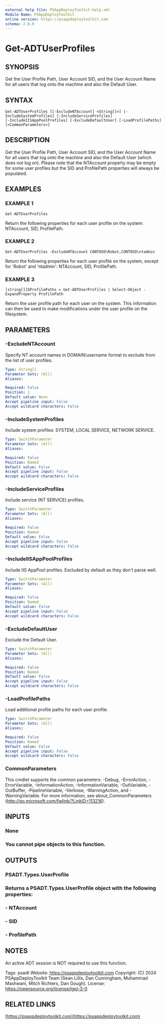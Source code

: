 ```yaml
---
external help file: PSAppDeployToolkit-help.xml
Module Name: PSAppDeployToolkit
online version: https://psappdeploytoolkit.com
schema: 2.0.0
---
```


# Get-ADTUserProfiles

## SYNOPSIS
Get the User Profile Path, User Account SID, and the User Account Name for all users that log onto the machine and also the Default User.

## SYNTAX

```
Get-ADTUserProfiles [[-ExcludeNTAccount] <String[]>] [-IncludeSystemProfiles] [-IncludeServiceProfiles]
[-IncludeIISAppPoolProfiles] [-ExcludeDefaultUser] [-LoadProfilePaths] [<CommonParameters>]
```

## DESCRIPTION
Get the User Profile Path, User Account SID, and the User Account Name for all users that log onto the machine and also the Default User (which does not log on).
Please note that the NTAccount property may be empty for some user profiles but the SID and ProfilePath properties will always be populated.

## EXAMPLES

### EXAMPLE 1
```
Get-ADTUserProfiles
```

Return the following properties for each user profile on the system: NTAccount, SID, ProfilePath.

### EXAMPLE 2
```
Get-ADTUserProfiles -ExcludeNTAccount CONTOSO\Robot,CONTOSO\ntadmin
```

Return the following properties for each user profile on the system, except for 'Robot' and 'ntadmin': NTAccount, SID, ProfilePath.

### EXAMPLE 3
```
[string[]]$ProfilePaths = Get-ADTUserProfiles | Select-Object -ExpandProperty ProfilePath
```

Return the user profile path for each user on the system.
This information can then be used to make modifications under the user profile on the filesystem.

## PARAMETERS

### -ExcludeNTAccount
Specify NT account names in DOMAIN\username format to exclude from the list of user profiles.

```yaml
Type: String[]
Parameter Sets: (All)
Aliases:

Required: False
Position: 1
Default value: None
Accept pipeline input: False
Accept wildcard characters: False
```

### -IncludeSystemProfiles
Include system profiles: SYSTEM, LOCAL SERVICE, NETWORK SERVICE.

```yaml
Type: SwitchParameter
Parameter Sets: (All)
Aliases:

Required: False
Position: Named
Default value: False
Accept pipeline input: False
Accept wildcard characters: False
```

### -IncludeServiceProfiles
Include service (NT SERVICE) profiles.

```yaml
Type: SwitchParameter
Parameter Sets: (All)
Aliases:

Required: False
Position: Named
Default value: False
Accept pipeline input: False
Accept wildcard characters: False
```

### -IncludeIISAppPoolProfiles
Include IIS AppPool profiles.
Excluded by default as they don't parse well.

```yaml
Type: SwitchParameter
Parameter Sets: (All)
Aliases:

Required: False
Position: Named
Default value: False
Accept pipeline input: False
Accept wildcard characters: False
```

### -ExcludeDefaultUser
Exclude the Default User.

```yaml
Type: SwitchParameter
Parameter Sets: (All)
Aliases:

Required: False
Position: Named
Default value: False
Accept pipeline input: False
Accept wildcard characters: False
```

### -LoadProfilePaths
Load additional profile paths for each user profile.

```yaml
Type: SwitchParameter
Parameter Sets: (All)
Aliases:

Required: False
Position: Named
Default value: False
Accept pipeline input: False
Accept wildcard characters: False
```

### CommonParameters
This cmdlet supports the common parameters: -Debug, -ErrorAction, -ErrorVariable, -InformationAction, -InformationVariable, -OutVariable, -OutBuffer, -PipelineVariable, -Verbose, -WarningAction, and -WarningVariable.
For more information, see about_CommonParameters (http://go.microsoft.com/fwlink/?LinkID=113216).

## INPUTS

### None
### You cannot pipe objects to this function.
## OUTPUTS

### PSADT.Types.UserProfile
### Returns a PSADT.Types.UserProfile object with the following properties:
### - NTAccount
### - SID
### - ProfilePath
## NOTES
An active ADT session is NOT required to use this function.

Tags: psadt
Website: https://psappdeploytoolkit.com
Copyright: (C) 2024 PSAppDeployToolkit Team (Sean Lillis, Dan Cunningham, Muhammad Mashwani, Mitch Richters, Dan Gough).
License: https://opensource.org/license/lgpl-3-0

## RELATED LINKS

[https://psappdeploytoolkit.com](https://psappdeploytoolkit.com)
